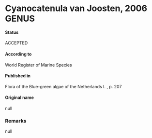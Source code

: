 Cyanocatenula van Joosten, 2006 GENUS
=======

#### Status
ACCEPTED

#### According to
World Register of Marine Species

#### Published in
Flora of the Blue-green algae of the Netherlands I. , p. 207

#### Original name
null

### Remarks
null